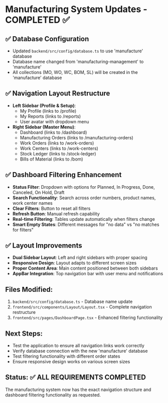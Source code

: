 # Manufacturing System Updates - COMPLETED ✅

## ✅ Database Configuration
- Updated `backend/src/config/database.ts` to use 'manufacture' database
- Database name changed from 'manufacturing-management' to 'manufacture'
- All collections (MO, WO, WC, BOM, SL) will be created in the 'manufacture' database

## ✅ Navigation Layout Restructure
- **Left Sidebar (Profile & Setup)**:
  - My Profile (links to /profile)
  - My Reports (links to /reports)
  - User avatar with dropdown menu
- **Right Sidebar (Master Menu)**:
  - Dashboard (links to /dashboard)
  - Manufacturing Orders (links to /manufacturing-orders)
  - Work Orders (links to /work-orders)
  - Work Centers (links to /work-centers)
  - Stock Ledger (links to /stock-ledger)
  - Bills of Material (links to /bom)

## ✅ Dashboard Filtering Enhancement
- **Status Filter**: Dropdown with options for Planned, In Progress, Done, Canceled, On Hold, Draft
- **Search Functionality**: Search across order numbers, product names, work center names
- **Clear Filters**: Button to reset all filters
- **Refresh Button**: Manual refresh capability
- **Real-time Filtering**: Tables update automatically when filters change
- **Smart Empty States**: Different messages for "no data" vs "no matches for filters"

## ✅ Layout Improvements
- **Dual Sidebar Layout**: Left and right sidebars with proper spacing
- **Responsive Design**: Layout adapts to different screen sizes
- **Proper Content Area**: Main content positioned between both sidebars
- **AppBar Integration**: Top navigation bar with user menu and notifications

## Files Modified:
1. `backend/src/config/database.ts` - Database name update
2. `frontend/src/components/Layout/Layout.tsx` - Complete navigation restructure
3. `frontend/src/pages/DashboardPage.tsx` - Enhanced filtering functionality

## Next Steps:
- Test the application to ensure all navigation links work correctly
- Verify database connection with the new 'manufacture' database
- Test filtering functionality with different order states
- Ensure responsive design works on various screen sizes

## Status: ✅ ALL REQUIREMENTS COMPLETED
The manufacturing system now has the exact navigation structure and dashboard filtering functionality as requested.
